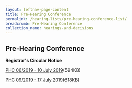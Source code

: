 ```yaml
---
layout: leftnav-page-content
title: Pre-Hearing Conference
permalink: /hearing-lists/pre-hearing-conference-list/
breadcrumb: Pre-Hearing Conference
collection_name: hearings-and-decisions
---
```


Pre-Hearing Conference
---

**Registrar's Circular Notice**

[PHC 06/2019 - 10 July 2019](/files/Phc062019-10July2019.pdf)(594KB)

[PHC 09/2019 - 17 July 2019](/files/Phc092019-17July2019.pdf)(618KB)
